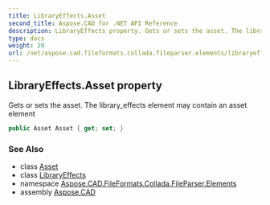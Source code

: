 ```yaml
---
title: LibraryEffects.Asset
second_title: Aspose.CAD for .NET API Reference
description: LibraryEffects property. Gets or sets the asset. The library_effects element may contain an asset element
type: docs
weight: 20
url: /net/aspose.cad.fileformats.collada.fileparser.elements/libraryeffects/asset/
---
```

## LibraryEffects.Asset property

Gets or sets the asset. The library_effects element may contain an asset element

```csharp
public Asset Asset { get; set; }
```

### See Also

* class [Asset](../../asset/)
* class [LibraryEffects](../)
* namespace [Aspose.CAD.FileFormats.Collada.FileParser.Elements](../../libraryeffects/)
* assembly [Aspose.CAD](../../../)


